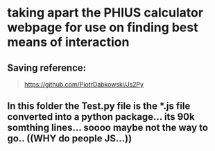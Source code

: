 # taking apart the PHIUS calculator webpage for use on finding best means of interaction
## Saving reference:
>  https://github.com/PiotrDabkowski/Js2Py

## In this folder the Test.py file is the *.js file converted into a python package... its 90k somthing lines... soooo maybe not the way to go.. ((WHY do people JS...))